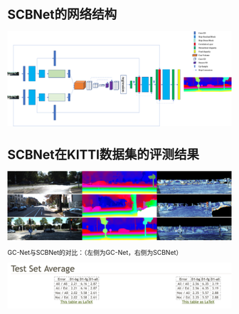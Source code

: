 # SCBNet的网络结构

![image/network.png](image/network.png)
# SCBNet在KITTI数据集的评测结果
![image/KITTI2015.png](image/KITTI2015.png)

GC-Net与SCBNet的对比：（左侧为GC-Net，右侧为SCBNet）

![image/compare.png](image/compare.png)